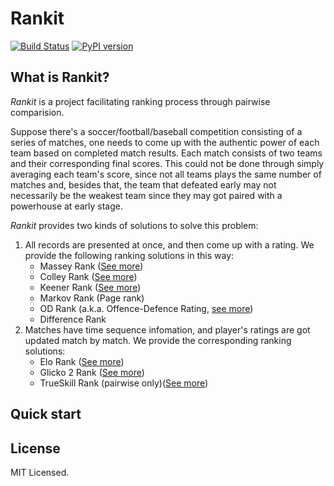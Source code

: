 
# Rankit

[![Build Status](https://travis-ci.org/wattlebird/ranking.svg?branch=master)](https://travis-ci.org/wattlebird/ranking) [![PyPI version](https://badge.fury.io/py/rankit.svg)](https://badge.fury.io/py/rankit)

## What is Rankit?

_Rankit_ is a project facilitating ranking process through pairwise comparision.

Suppose there's a soccer/football/baseball competition consisting of a series of matches, one needs to come up with the authentic power of each team based on completed match results. Each match consists of two teams and their corresponding final scores. This could not be done through simply averaging each team's score, since not all teams plays the same number of matches and, besides that, the team that defeated early may not necessarily be the weakest team since they may got paired with a powerhouse at early stage.

_Rankit_ provides two kinds of solutions to solve this problem:

1. All records are presented at once, and then come up with a rating. We provide the following ranking solutions in this way:
   - Massey Rank ([See more](https://www.masseyratings.com/))
   - Colley Rank ([See more](https://www.colleyrankings.com/))
   - Keener Rank ([See more](http://public.gettysburg.edu/~cwessell/RankingPage/keener.pdf))
   - Markov Rank (Page rank)
   - OD Rank (a.k.a. Offence-Defence Rating, [see more](http://www.matterofstats.com/mafl-wagers-and-tips/2012/5/22/the-offense-defense-team-rating-system.html))
   - Difference Rank
2. Matches have time sequence infomation, and player's ratings are got updated match by match. We provide the corresponding ranking solutions:
   - Elo Rank ([See more](https://en.wikipedia.org/wiki/Elo_rating_system))
   - Glicko 2 Rank ([See more](www.glicko.net/glicko.html))
   - TrueSkill Rank (pairwise only)([See more](https://www.microsoft.com/en-us/research/project/trueskill-ranking-system/))

## Quick start



## License

MIT Licensed.
